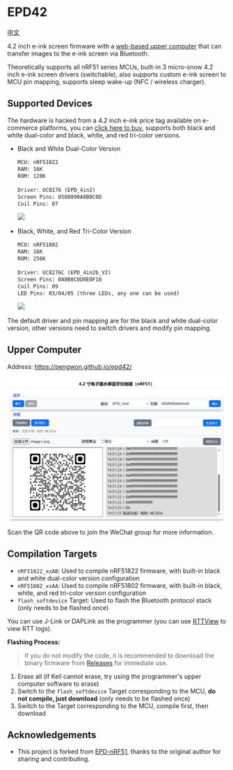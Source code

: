 # EPD42

[中文](README.md)

4.2 inch e-ink screen firmware with a [web-based upper computer](https://pengwon.github.io/epd42/) that can transfer images to the e-ink screen via Bluetooth.

Theoretically supports all nRF51 series MCUs, built-in 3 micro-snow 4.2 inch e-ink screen drivers (switchable), also supports custom e-ink screen to MCU pin mapping, supports sleep wake-up (NFC / wireless charger).

## Supported Devices

The hardware is hacked from a 4.2 inch e-ink price tag available on e-commerce platforms, you can [click here to buy](https://item.taobao.com/item.htm?ft=t&id=874071462547), supports both black and white dual-color and black, white, and red tri-color versions.

- Black and White Dual-Color Version

  ```
  MCU: nRF51822
  RAM: 16K
  ROM: 128K

  Driver: UC8176 (EPD_4in2)
  Screen Pins: 0508090A0B0C0D
  Coil Pins: 07
  ```

  ![](html/images/1.jpg)

- Black, White, and Red Tri-Color Version

  ```
  MCU: nRF51802
  RAM: 16K
  ROM: 256K

  Driver: UC8276C (EPD_4in2b_V2)
  Screen Pins: 0A0B0C0D0E0F10
  Coil Pins: 09
  LED Pins: 03/04/05 (three LEDs, any one can be used)
  ```

  ![](html/images/2.jpg)

The default driver and pin mapping are for the black and white dual-color version, other versions need to switch drivers and modify pin mapping.

## Upper Computer

Address: https://pengwon.github.io/epd42/

![](html/images/0.jpg)

Scan the QR code above to join the WeChat group for more information.

## Compilation Targets

- `nRF51822_xxAB`: Used to compile nRF51822 firmware, with built-in black and white dual-color version configuration
- `nRF51802_xxAA`: Used to compile nRF51802 firmware, with built-in black, white, and red tri-color version configuration
- `flash_softdevice` Target: Used to flash the Bluetooth protocol stack (only needs to be flashed once)

You can use J-Link or DAPLink as the programmer (you can use [RTTView](https://github.com/XIVN1987/RTTView) to view RTT logs).

**Flashing Process:**

> If you do not modify the code, it is recommended to download the binary firmware from [Releases](https://github.com/tsl0922/EPD-nRF51/releases) for immediate use.

1. Erase all (if Keil cannot erase, try using the programmer's upper computer software to erase)
2. Switch to the `flash_softdevice` Target corresponding to the MCU, **do not compile, just download** (only needs to be flashed once)
3. Switch to the Target corresponding to the MCU, compile first, then download

## Acknowledgements

- This project is forked from [EPD-nRF51](https://github.com/tsl0922/EPD-nRF51), thanks to the original author for sharing and contributing.